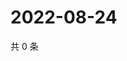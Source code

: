 # 2022-08-24

共 0 条

<!-- BEGIN WEIBO -->
<!-- 最后更新时间 Wed Aug 24 2022 20:33:27 GMT+0800 (China Standard Time) -->

<!-- END WEIBO -->
